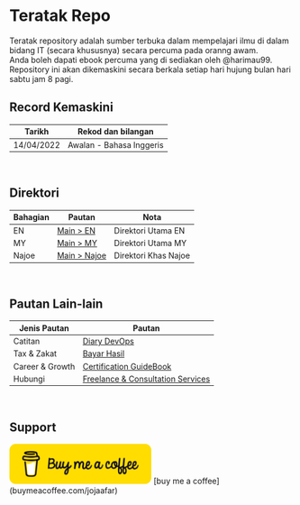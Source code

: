 # Teratak Repo

Teratak repository adalah sumber terbuka dalam mempelajari ilmu di dalam bidang IT (secara khususnya) secara percuma pada oranng awam. <br/>
Anda boleh dapati ebook percuma yang di sediakan oleh @harimau99. <br/>
Repository ini akan dikemaskini secara berkala setiap hari hujung bulan hari sabtu jam 8 pagi.
<br/>


## Record Kemaskini

|       Tarikh          |       Rekod dan bilangan      |
|-----------------------|-------------------------------|
|     14/04/2022        | Awalan - Bahasa Inggeris      |

<br />


## Direktori

|       Bahagian        |                               Pautan                                          |               Nota            |
|-----------------------|-------------------------------------------------------------------------------|-------------------------------|
|       EN              |[Main > EN](https://github.com/harimau99/teratak-repo/tree/main/EN)            |       Direktori Utama EN      |
|       MY              |[Main > MY](https://github.com/harimau99/teratak-repo/tree/main/MY)            |       Direktori Utama MY      |
|       Najoe           |[Main > Najoe](https://github.com/harimau99/teratak-repo/tree/main/Najoe)      |       Direktori Khas Najoe    |

<br />

## Pautan Lain-lain

|     Jenis Pautan      |          Pautan               |
|-----------------------|-------------------------------|
|    Catitan            |[Diary DevOps](https://github.com/harimau99/DevOps-Diary)|
|   Tax & Zakat         |[Bayar Hasil](https://github.com/harimau99/BayarHasil)|
|  Career & Growth      |[Certification GuideBook](https://github.com/harimau99/Certification-Guidebook)|
|  Hubungi              |[Freelance & Consultation Services](https://bit.ly/book-najoe)|

<br />

## Support

<img style="width: 50%; height: 50%;z-index: 1nvh" src="https://github.com/harimau99/teratak-repo/blob/main/Najoe/assets/img/bmc-button.png?raw=true"> 
[buy me a coffee](buymeacoffee.com/jojaafar)
